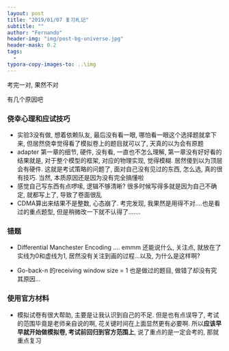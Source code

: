 ```yaml
---
layout: post
title: "2019/01/07 复习札记"
subtitle: ""
author: "Fernando"
header-img: "img/post-bg-universe.jpg"
header-mask: 0.2
tags:
  - 
typora-copy-images-to: ..\img
---
```


考完一对, 果然不对

有几个原因吧

###   **侥幸心理和应试技巧**

- 实验3没有做, 想着依赖队友, 最后没有看一眼, 哪怕看一眼这个选择题就拿下来, 但居然侥幸觉得看了模拟卷上的题目就可以了, 天真的以为会有原题
- adapter 第一章的细节, 硬件, 没有看, 一直也不怎么理解, 第一章没有好好看的结果就是, 对于整个模型的框架, 对应的物理实现, 觉得模糊. 居然傻到以为顶层会有硬件. 这就是考试策略的问题了, 面对自己没有见过的东西, 怎么选, 真的很有技巧. 当然, 本质原因还是因为没有完全搞懂啦
- 感觉自己写东西有点啰嗦, 逻辑不够清晰? 很多时候写得多就是因为自己不确定, 就都写上了, 导致了卷面很乱
- CDMA算出来结果不是整数, 心态崩了. 考完发现, 我果然是用得不对....也是看过的重点题型, 但是稍微改一下就不认得了.......

### **错题**

- Differential Manchester Encoding .... emmm 还能说什么, 关注点, 就放在了实线为0和虚线为1, 居然没有关注到画的过程...以及, 为什么是这样啊?

- Go-back-n 的receiving window size = 1 也是做过的题目, 做错了却没有究其原因...

### **使用官方材料**

- 模拟试卷有很大帮助, 主要是让我认识到自己的不足. 但是也有点误导了, 考试 的范围毕竟是老师亲自说的啊, 花关键时间在上面显然更有必要啊. 所以**应该早早就开始做模拟卷, 考试前回归到官方范围上**, 说了重点的是一定会考的, 那就重点复习

